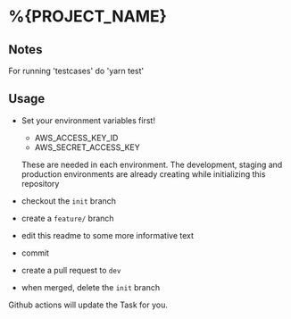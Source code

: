 # %{PROJECT_NAME}

## Notes

For running 'testcases' do 'yarn test'

## Usage

- Set your environment variables first!
  - AWS_ACCESS_KEY_ID
  - AWS_SECRET_ACCESS_KEY
  
  These are needed in each environment. The development, staging and production environments are already creating while initializing this repository
- checkout the `init` branch
- create a `feature/` branch
- edit this readme to some more informative text
- commit
- create a pull request to `dev`
- when merged, delete the `init` branch

Github actions will update the Task for you.
